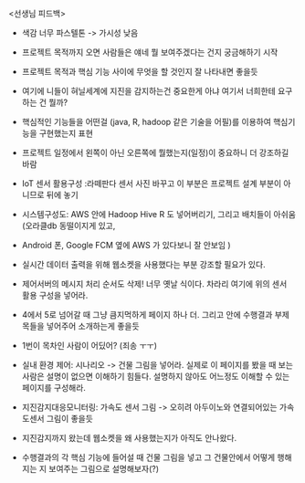 <선생님 피드백>



- 색감 너무 파스텔톤 -> 가시성 낮음

- 프로젝트 목적까지 오면 사람들은 얘네 뭘 보여주겠다는 건지 궁금해하기 시작 

- 프로젝트 목적과 핵심 기능 사이에 무엇을 할 것인지 잘 나타내면 좋을듯

- 여기에 니들이 혀닐세계에 지진을 감지하는건 중요한게 아냐 여기서 너희한테 요구하는 건 뭘까?

- 핵심적인 기능들을 어떤걸 (java, R, hadoop 같은 기술을 어필)를 이용하여 핵심기능을 구현했는지 표현

- 프로젝트 일정에서 왼쪽이 아닌 오른쪽에 뭘했는지(일정)이 중요하니 더 강조하길 바람

- IoT 센서 활용구성 :라떼판다 센서 사진 바꾸고 이 부분은 프로젝트 설계 부분이 아니므로 뒤에 놓기

- 시스템구성도: AWS 안에 Hadoop Hive R 도 넣어버리기, 그리고 배치들이 아쉬움(오라클db 동떨이지게 있고, 

- Android 폰, Google FCM 옆에 AWS 가 있다보니 잘 안보임 )

- 실시간 데이터 출력을 위해 웹소켓을 사용했다는 부분 강조할 필요가 있다.

- 제어서버의 메시지 처리 순서도 삭제! 너무 옛날 식이다. 차라리 여기에 위의 센서 활용 구성을 넣어라.

- 4에서 5로 넘어갈 때 그냥 큼지먹하게 페이지 하나 더. 그리고 안에 수행결과 부제목들을 넣어주어 소개하는게 좋을듯

- 1번이 목차인 사람이 어딨어? (죄송 ㅜㅜ)

- 실내 환경 제어: 시나리오 -> 건물 그림을 넣어라. 실제로 이 페이지를 봤을 때 보는 사람은 설명이 없으면 이해하기 힘들다. 설명하지 않아도 어느정도 이해할 수 있는 페이지를 구성해라. 

- 지진감지대응모니터링: 가속도 센서 그림 -> 오히려 아두이노와 연결되어있는 가속도센서 그림이 좋을듯

- 지진감지까지 왔는데 웹소켓을 왜 사용했는지가 아직도 안나왔다.

- 수행결과의 각 핵심 기능에 들어설 때 건물 그림을 넣고 그 건물안에서 어떻게 행해지는 지 보여주는 그림으로 설명해보자(?)



